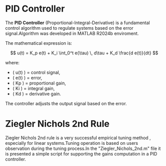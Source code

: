 # PID Controller

The **PID Controller** (Proportional-Integral-Derivative) is a fundamental control algorithm used to regulate systems based on the error signal.Algorithm was developed in MATLAB R2024b enviroment.

The mathematical expression is:

$$
u(t) = K_p e(t) + K_i \int_0^t e(\tau) \, d\tau + K_d \frac{d e(t)}{dt}
$$

where:

- \( u(t) \) = control signal,
- \( e(t) \) = error,
- \( Kp \) = proportional gain,
- \( Ki \) = integral gain,
- \( Kd \) = derivative gain.


The controller adjusts the output signal based on the  error.


# Ziegler Nichols 2nd Rule

Ziegler Nichols 2nd rule is a very successful empirical tuning method , especially for linear systems.Tuning operation is based on users observation during the tuning process.In the "Ziegler_Nichols_2nd.m" file it is presented a simple script for supporting the gains computation in a PID controller.
